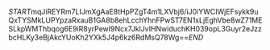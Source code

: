 $START$mqJiREYRm7LIJmXgAaE8tHpPZgT4m1LXVbj6/iJ0iYWCIWjEFsykk9uQxTYSMkLUPYpzaRxauB1GA8b8ehLcchYhnFPwST7EN1xLjEghVbe8wZ71MESLkpWMThbqog6E9iR8yrPewI9Ncx7JklJvIHNwiduchKH039opL3Guyr2eJzzbcHLKy3eBjAkcYUoKh2YXk5J4p6kz6RdMsQ78Wg==$END$